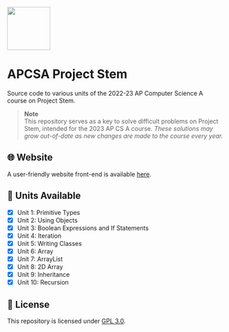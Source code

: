 <p><img src="https://raw.githubusercontent.com/ricky8k/APCSA-ProjectStem/main/icon.png" width="100"></p>

# APCSA Project Stem

Source code to various units of the 2022-23 AP Computer Science A course on Project Stem.

> **Note**  
> This repository serves as a key to solve difficult problems on Project Stem, intended for the 2023 AP CS A course. *These solutions may grow out-of-date as new changes are made to the course every year.*

## 🌐 Website

A user-friendly website front-end is available [here](https://ricky8k.github.io/APCSA-ProjectStem/).
  
## 📃 Units Available

- [X] Unit 1: Primitive Types
- [X] Unit 2: Using Objects
- [X] Unit 3: Boolean Expressions and If Statements
- [X] Unit 4: Iteration
- [X] Unit 5: Writing Classes
- [X] Unit 6: Array
- [X] Unit 7: ArrayList
- [X] Unit 8: 2D Array
- [X] Unit 9: Inheritance
- [X] Unit 10: Recursion

## 📜 License

This repository is licensed under [GPL 3.0](https://raw.githubusercontent.com/ricky8k/APCSA-ProjectStem/main/LICENSE).

